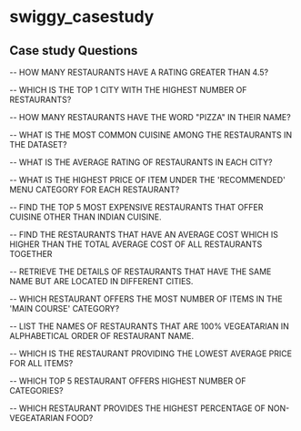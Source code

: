 # swiggy_casestudy

Case study Questions
---------------------------

-- HOW MANY RESTAURANTS HAVE A RATING GREATER THAN 4.5?

-- WHICH IS THE TOP 1 CITY WITH THE HIGHEST NUMBER OF RESTAURANTS?

-- HOW MANY RESTAURANTS HAVE THE WORD "PIZZA" IN THEIR NAME?

-- WHAT IS THE MOST COMMON CUISINE AMONG THE RESTAURANTS IN THE DATASET?

-- WHAT IS THE AVERAGE RATING OF RESTAURANTS IN EACH CITY?

-- WHAT IS THE HIGHEST PRICE OF ITEM UNDER THE 'RECOMMENDED' MENU CATEGORY FOR EACH RESTAURANT?

-- FIND THE TOP 5 MOST EXPENSIVE RESTAURANTS THAT OFFER CUISINE OTHER THAN INDIAN CUISINE.

-- FIND THE RESTAURANTS THAT HAVE AN AVERAGE COST WHICH IS HIGHER THAN THE TOTAL AVERAGE COST OF ALL RESTAURANTS TOGETHER

-- RETRIEVE THE DETAILS OF RESTAURANTS THAT HAVE THE SAME NAME BUT ARE LOCATED IN DIFFERENT CITIES.

-- WHICH RESTAURANT OFFERS THE MOST NUMBER OF ITEMS IN THE 'MAIN COURSE' CATEGORY?

-- LIST THE NAMES OF RESTAURANTS THAT ARE 100% VEGEATARIAN IN ALPHABETICAL ORDER OF RESTAURANT NAME.

-- WHICH IS THE RESTAURANT PROVIDING THE LOWEST AVERAGE PRICE FOR ALL ITEMS?

-- WHICH TOP 5 RESTAURANT OFFERS HIGHEST NUMBER OF CATEGORIES?

-- WHICH RESTAURANT PROVIDES THE HIGHEST PERCENTAGE OF NON-VEGEATARIAN FOOD?

